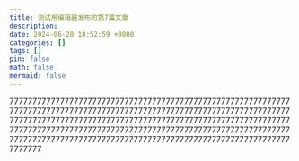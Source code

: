 ```yaml
---
title: 测试用编辑器发布的第7篇文章
description: 
date: 2024-06-28 18:52:59 +0800
categories: []
tags: []
pin: false
math: false
mermaid: false
---
```

777777777777777777777777777777777777777777777777777777777777777777777777777777777777777777777777777777777777777777777777777777777777777777777777777777777777777777777777777777777777777777777777777777777777777777777777777777777777777777777777777777777777777777777777777777777777777777777777777777777777777777777777